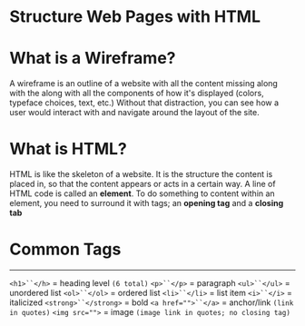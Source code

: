 # Structure Web Pages with HTML

# What is a Wireframe?

A wireframe is an outline of a website with all the content missing along with the along with all the components of how it's displayed (colors, typeface choices, text, etc.) Without that distraction, you can see how a user would interact with and navigate around the layout of the site.

# What is HTML?

HTML is like the skeleton of a website. It is the structure the content is placed in, so that the content appears or acts in a certain way. A line of HTML code is called an **element**. To do something to content within an element, you need to surround it with tags; an **opening tag** and a **closing tab**

# Common Tags
------------------
`<h1>``</h>` = heading level `(6 total)`
`<p>``</p>` = paragraph
`<ul>``</ul>` = unordered list
`<ol>``</ol>` = ordered list
`<li>``</li>` = list item
`<i>``</i>` = italicized
`<strong>``</strong>` = bold
`<a href="">``</a>` = anchor/link `(link in quotes)`
`<img src="">` = image `(image link in quotes; no closing tag)`